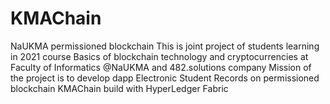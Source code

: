 # KMAChain
NaUKMA permissioned blockchain 
This is joint project of students learning in 2021 course Basics of blockchain technology and cryptocurrencies at Faculty of Informatics @NaUKMA and 482.solutions company
Mission of the project is to develop dapp Electronic Student Records on permissioned blockchain KMAChain build with HyperLedger Fabric 

